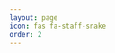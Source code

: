 ```yaml
---
layout: page
icon: fas fa-staff-snake
order: 2
---
```


<style>
    .grid {
        width: 200px;
        height: 200px;
        border: 1px solid red;
        margin: 0 auto;
        display: flex;
        flex-wrap: wrap;
    }

    .grid div {
        width: 20px;
        height: 20px;
        /*border:1px black solid;
        box-sizing:border-box*/
    }

    .snake {
        
    }

    .apple {
        background: yellow;
        border-radius: 20px;
    }

    .popup {
        background: rgb(32, 31, 31);
        width: 100px;
        height: 100px;
        position: fixed;
        top: 100px;
        left: 100px;
        display: flex;
        justify-content: center;
        align-items: center;
    }
</script>